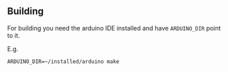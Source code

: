 ## Building
For building you need the arduino IDE installed and have ```ARDUINO_DIR``` point to it.

E.g. 

```ARDUINO_DIR=~/installed/arduino make```
